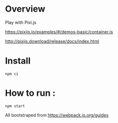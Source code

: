 # Overview

Play with Pixi.js

https://pixijs.io/examples/#/demos-basic/container.js

http://pixijs.download/release/docs/index.html

# Install

````
npm ci
````

# How to run :

````
npm start
````

All bootstraped from https://webpack.js.org/guides
